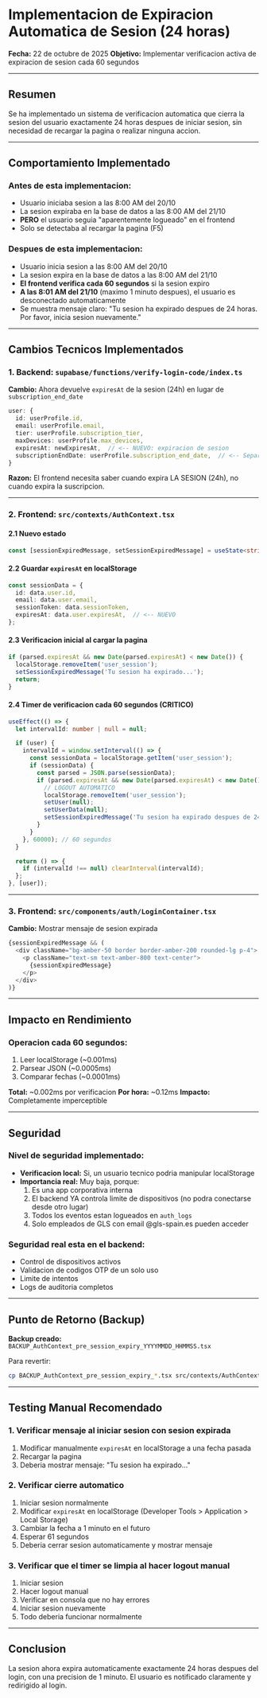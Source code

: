 # Implementacion de Expiracion Automatica de Sesion (24 horas)

**Fecha:** 22 de octubre de 2025
**Objetivo:** Implementar verificacion activa de expiracion de sesion cada 60 segundos

---

## Resumen

Se ha implementado un sistema de verificacion automatica que cierra la sesion del usuario exactamente 24 horas despues de iniciar sesion, sin necesidad de recargar la pagina o realizar ninguna accion.

---

## Comportamiento Implementado

### Antes de esta implementacion:
- Usuario iniciaba sesion a las 8:00 AM del 20/10
- La sesion expiraba en la base de datos a las 8:00 AM del 21/10
- **PERO** el usuario seguia "aparentemente logueado" en el frontend
- Solo se detectaba al recargar la pagina (F5)

### Despues de esta implementacion:
- Usuario inicia sesion a las 8:00 AM del 20/10
- La sesion expira en la base de datos a las 8:00 AM del 21/10
- **El frontend verifica cada 60 segundos** si la sesion expiro
- **A las 8:01 AM del 21/10** (maximo 1 minuto despues), el usuario es desconectado automaticamente
- Se muestra mensaje claro: "Tu sesion ha expirado despues de 24 horas. Por favor, inicia sesion nuevamente."

---

## Cambios Tecnicos Implementados

### 1. Backend: `supabase/functions/verify-login-code/index.ts`

**Cambio:** Ahora devuelve `expiresAt` de la sesion (24h) en lugar de `subscription_end_date`

```typescript
user: {
  id: userProfile.id,
  email: userProfile.email,
  tier: userProfile.subscription_tier,
  maxDevices: userProfile.max_devices,
  expiresAt: newExpiresAt,  // <-- NUEVO: expiracion de sesion
  subscriptionEndDate: userProfile.subscription_end_date,  // <-- Separado
}
```

**Razon:** El frontend necesita saber cuando expira LA SESION (24h), no cuando expira la suscripcion.

---

### 2. Frontend: `src/contexts/AuthContext.tsx`

#### 2.1 Nuevo estado
```typescript
const [sessionExpiredMessage, setSessionExpiredMessage] = useState<string | null>(null);
```

#### 2.2 Guardar `expiresAt` en localStorage
```typescript
const sessionData = {
  id: data.user.id,
  email: data.user.email,
  sessionToken: data.sessionToken,
  expiresAt: data.user.expiresAt,  // <-- NUEVO
};
```

#### 2.3 Verificacion inicial al cargar la pagina
```typescript
if (parsed.expiresAt && new Date(parsed.expiresAt) < new Date()) {
  localStorage.removeItem('user_session');
  setSessionExpiredMessage('Tu sesion ha expirado...');
  return;
}
```

#### 2.4 Timer de verificacion cada 60 segundos (CRITICO)
```typescript
useEffect(() => {
  let intervalId: number | null = null;

  if (user) {
    intervalId = window.setInterval(() => {
      const sessionData = localStorage.getItem('user_session');
      if (sessionData) {
        const parsed = JSON.parse(sessionData);
        if (parsed.expiresAt && new Date(parsed.expiresAt) < new Date()) {
          // LOGOUT AUTOMATICO
          localStorage.removeItem('user_session');
          setUser(null);
          setUserData(null);
          setSessionExpiredMessage('Tu sesion ha expirado despues de 24 horas...');
        }
      }
    }, 60000); // 60 segundos
  }

  return () => {
    if (intervalId !== null) clearInterval(intervalId);
  };
}, [user]);
```

---

### 3. Frontend: `src/components/auth/LoginContainer.tsx`

**Cambio:** Mostrar mensaje de sesion expirada

```typescript
{sessionExpiredMessage && (
  <div className="bg-amber-50 border border-amber-200 rounded-lg p-4">
    <p className="text-sm text-amber-800 text-center">
      {sessionExpiredMessage}
    </p>
  </div>
)}
```

---

## Impacto en Rendimiento

### Operacion cada 60 segundos:
1. Leer localStorage (~0.001ms)
2. Parsear JSON (~0.0005ms)
3. Comparar fechas (~0.0001ms)

**Total:** ~0.002ms por verificacion
**Por hora:** ~0.12ms
**Impacto:** Completamente imperceptible

---

## Seguridad

### Nivel de seguridad implementado:
- **Verificacion local:** Si, un usuario tecnico podria manipular localStorage
- **Importancia real:** Muy baja, porque:
  1. Es una app corporativa interna
  2. El backend YA controla limite de dispositivos (no podra conectarse desde otro lugar)
  3. Todos los eventos estan logueados en `auth_logs`
  4. Solo empleados de GLS con email @gls-spain.es pueden acceder

### Seguridad real esta en el backend:
- Control de dispositivos activos
- Validacion de codigos OTP de un solo uso
- Limite de intentos
- Logs de auditoria completos

---

## Punto de Retorno (Backup)

**Backup creado:** `BACKUP_AuthContext_pre_session_expiry_YYYYMMDD_HHMMSS.tsx`

Para revertir:
```bash
cp BACKUP_AuthContext_pre_session_expiry_*.tsx src/contexts/AuthContext.tsx
```

---

## Testing Manual Recomendado

### 1. Verificar mensaje al iniciar sesion con sesion expirada
1. Modificar manualmente `expiresAt` en localStorage a una fecha pasada
2. Recargar la pagina
3. Deberia mostrar mensaje: "Tu sesion ha expirado..."

### 2. Verificar cierre automatico
1. Iniciar sesion normalmente
2. Modificar `expiresAt` en localStorage (Developer Tools > Application > Local Storage)
3. Cambiar la fecha a 1 minuto en el futuro
4. Esperar 61 segundos
5. Deberia cerrar sesion automaticamente y mostrar mensaje

### 3. Verificar que el timer se limpia al hacer logout manual
1. Iniciar sesion
2. Hacer logout manual
3. Verificar en consola que no hay errores
4. Iniciar sesion nuevamente
5. Todo deberia funcionar normalmente

---

## Conclusion

La sesion ahora expira automaticamente exactamente 24 horas despues del login, con una precision de 1 minuto. El usuario es notificado claramente y redirigido al login.
